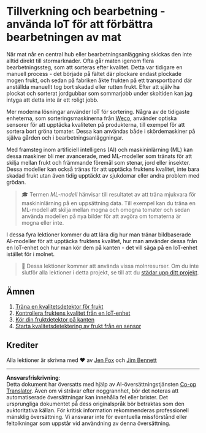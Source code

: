 <!--
CO_OP_TRANSLATOR_METADATA:
{
  "original_hash": "3764e089adf2d5801272bc0895f8498b",
  "translation_date": "2025-08-27T20:23:58+00:00",
  "source_file": "4-manufacturing/README.md",
  "language_code": "sv"
}
-->
# Tillverkning och bearbetning - använda IoT för att förbättra bearbetningen av mat

När mat når en central hub eller bearbetningsanläggning skickas den inte alltid direkt till stormarknader. Ofta går maten igenom flera bearbetningssteg, som att sorteras efter kvalitet. Detta var tidigare en manuell process - det började på fältet där plockare endast plockade mogen frukt, och sedan på fabriken åkte frukten på ett transportband där anställda manuellt tog bort skadad eller rutten frukt. Efter att själv ha plockat och sorterat jordgubbar som sommarjobb under skoltiden kan jag intyga att detta inte är ett roligt jobb.

Mer moderna lösningar använder IoT för sortering. Några av de tidigaste enheterna, som sorteringsmaskinerna från [Weco](https://wecotek.com), använder optiska sensorer för att upptäcka kvaliteten på produkterna, till exempel för att sortera bort gröna tomater. Dessa kan användas både i skördemaskiner på själva gården och i bearbetningsanläggningar.

Med framsteg inom artificiell intelligens (AI) och maskininlärning (ML) kan dessa maskiner bli mer avancerade, med ML-modeller som tränats för att skilja mellan frukt och främmande föremål som stenar, jord eller insekter. Dessa modeller kan också tränas för att upptäcka fruktens kvalitet, inte bara skadad frukt utan även tidig upptäckt av sjukdomar eller andra problem med grödan.

> 🎓 Termen *ML-modell* hänvisar till resultatet av att träna mjukvara för maskininlärning på en uppsättning data. Till exempel kan du träna en ML-modell att skilja mellan mogna och omogna tomater och sedan använda modellen på nya bilder för att avgöra om tomaterna är mogna eller inte.

I dessa fyra lektioner kommer du att lära dig hur man tränar bildbaserade AI-modeller för att upptäcka fruktens kvalitet, hur man använder dessa från en IoT-enhet och hur man kör dem på kanten - det vill säga på en IoT-enhet istället för i molnet.

> 💁 Dessa lektioner kommer att använda vissa molnresurser. Om du inte slutför alla lektioner i detta projekt, se till att du [städar upp ditt projekt](../clean-up.md).

## Ämnen

1. [Träna en kvalitetsdetektor för frukt](./lessons/1-train-fruit-detector/README.md)
1. [Kontrollera fruktens kvalitet från en IoT-enhet](./lessons/2-check-fruit-from-device/README.md)
1. [Kör din fruktdetektor på kanten](./lessons/3-run-fruit-detector-edge/README.md)
1. [Starta kvalitetsdetektering av frukt från en sensor](./lessons/4-trigger-fruit-detector/README.md)

## Krediter

Alla lektioner är skrivna med ♥️ av [Jen Fox](https://github.com/jenfoxbot) och [Jim Bennett](https://GitHub.com/JimBobBennett)

---

**Ansvarsfriskrivning**:  
Detta dokument har översatts med hjälp av AI-översättningstjänsten [Co-op Translator](https://github.com/Azure/co-op-translator). Även om vi strävar efter noggrannhet, bör det noteras att automatiserade översättningar kan innehålla fel eller brister. Det ursprungliga dokumentet på dess originalspråk bör betraktas som den auktoritativa källan. För kritisk information rekommenderas professionell mänsklig översättning. Vi ansvarar inte för eventuella missförstånd eller feltolkningar som uppstår vid användning av denna översättning.
